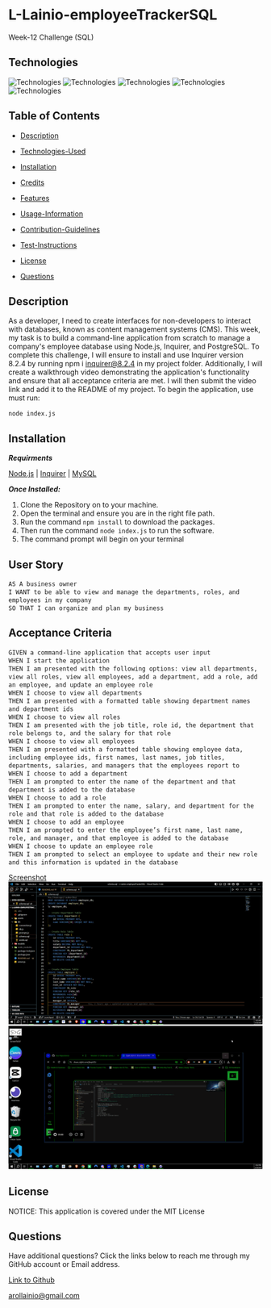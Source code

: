 # L-Lainio-employeeTrackerSQL
Week-12 Challenge (SQL)

## Technologies
![Technologies](https://img.shields.io/badge/-Git-F05032?logo=Git&logoColor=white)
![Technologies](https://img.shields.io/badge/-JavaScript-007396?logo=JavaScript&logoColor=white)
![Technologies](https://img.shields.io/badge/-Node.js-339933?logo=Node.js&logoColor=white)
![Technologies](https://img.shields.io/badge/-npm-CB3837?logo=npm&logoColor=white)
![Technologies](https://img.shields.io/badge/-MySQL-4479A1?logo=MySQL&logoColor=white)

## Table of Contents

* [Description](#description)

* [Technologies-Used](#technologies-used)

* [Installation](#installation)

* [Credits](#credits)

* [Features](#features)

* [Usage-Information](#usage-information)

* [Contribution-Guidelines](#contribution-guidelines)

* [Test-Instructions](#test-instructions)

* [License](#license)

* [Questions](#questions)

## Description
As a developer, I need to create interfaces for non-developers to interact with databases, known as content management systems (CMS). This week, my task is to build a command-line application from scratch to manage a company's employee database using Node.js, Inquirer, and PostgreSQL. To complete this challenge, I will ensure to install and use Inquirer version 8.2.4 by running npm i inquirer@8.2.4 in my project folder. Additionally, I will create a walkthrough video demonstrating the application's functionality and ensure that all acceptance criteria are met. I will then submit the video link and add it to the README of my project. To begin the application, use must run:
```
node index.js
```
## Installation
***Requirments***

[Node.js](https://nodejs.org/en/) | [Inquirer](https://www.npmjs.com/package/inquirer) | [MySQL](https://www.npmjs.com/package/mysql2)

***Once Installed:***
1. Clone the Repository on to your machine.
2. Open the terminal and ensure you are in the right file path.
3. Run the command ```npm install``` to download the packages.
4. Then run the command ```node index.js``` to run the software.
5. The command prompt will begin on your terminal

## User Story
```
AS A business owner
I WANT to be able to view and manage the departments, roles, and employees in my company
SO THAT I can organize and plan my business
```

## Acceptance Criteria
```
GIVEN a command-line application that accepts user input
WHEN I start the application
THEN I am presented with the following options: view all departments, view all roles, view all employees, add a department, add a role, add an employee, and update an employee role
WHEN I choose to view all departments
THEN I am presented with a formatted table showing department names and department ids
WHEN I choose to view all roles
THEN I am presented with the job title, role id, the department that role belongs to, and the salary for that role
WHEN I choose to view all employees
THEN I am presented with a formatted table showing employee data, including employee ids, first names, last names, job titles, departments, salaries, and managers that the employees report to
WHEN I choose to add a department
THEN I am prompted to enter the name of the department and that department is added to the database
WHEN I choose to add a role
THEN I am prompted to enter the name, salary, and department for the role and that role is added to the database
WHEN I choose to add an employee
THEN I am prompted to enter the employee’s first name, last name, role, and manager, and that employee is added to the database
WHEN I choose to update an employee role
THEN I am prompted to select an employee to update and their new role and this information is updated in the database
```

[Screenshot](#Screenshot)
![](/assets/Zight%202024-5-30%20at%208.55.28%20PM.png)
![](/assets/Zight%20Recording%202024-5-30%20at%208.52.25%20PM.gif)

## License

NOTICE: This application is covered under the MIT License

## Questions

Have additional questions? Click the links below to reach me through my GitHub account or Email address.

[Link to Github](https://github.com/L-Lainio)

<a href="mailto:arollainio@gmail.com">arollainio@gmail.com</a>
